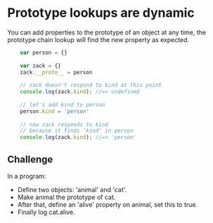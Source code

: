 # Prototype lookups are dynamic

You can add properties to the prototype of an object at any time, the prototype chain lookup will find the new property as expected.

```js
	var person = {}
	
	var zack = {}
	zack.__proto__ = person
	
	// zack doesn't respond to kind at this point
	console.log(zack.kind); //=> undefined
	
	// let's add kind to person
	person.kind = 'person'
	
	// now zack responds to kind
	// because it finds 'kind' in person
	console.log(zack.kind); //=> 'person'
```

Challenge
----------

In a program:
- Define two objects: 'animal' and 'cat'. 
- Make animal the prototype of cat.
- After that, define an 'alive' property on animal, set this to true. 
- Finally log cat.alive.
